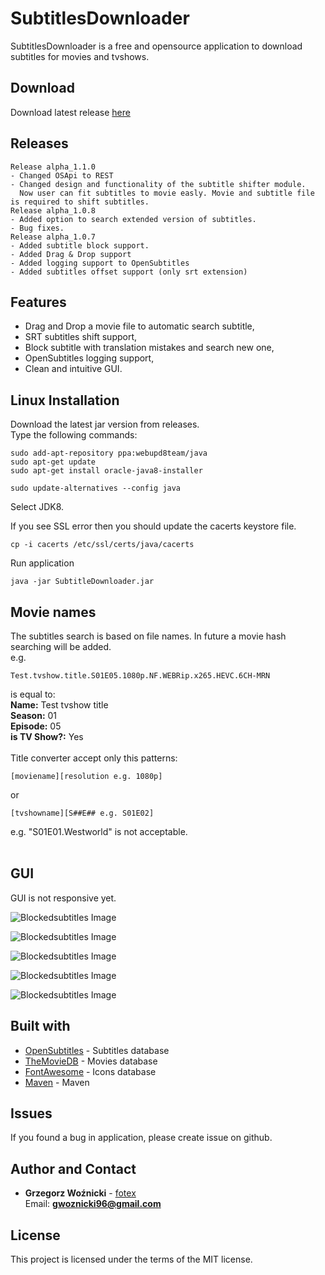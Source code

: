 # SubtitlesDownloader
SubtitlesDownloader is a free and opensource application to download subtitles for movies and tvshows.

## Download
Download latest release [here](https://github.com/fotex/SubtitlesDownloader/releases)


## Releases
```
Release alpha_1.1.0
- Changed OSApi to REST
- Changed design and functionality of the subtitle shifter module.
  Now user can fit subtitles to movie easly. Movie and subtitle file is required to shift subtitles.
Release alpha_1.0.8
- Added option to search extended version of subtitles.
- Bug fixes.
Release alpha_1.0.7
- Added subtitle block support.
- Added Drag & Drop support
- Added logging support to OpenSubtitles
- Added subtitles offset support (only srt extension)
```

## Features 
- Drag and Drop a movie file to automatic search subtitle,
- SRT subtitles shift support,
- Block subtitle with translation mistakes and search new one,
- OpenSubtitles logging support,
- Clean and intuitive GUI.

## Linux Installation
Download the latest jar version from releases. <br>
Type the following commands:
```
sudo add-apt-repository ppa:webupd8team/java
sudo apt-get update
sudo apt-get install oracle-java8-installer

sudo update-alternatives --config java
```
Select JDK8.

If you see SSL error then you should update the cacerts keystore file.

```
cp -i cacerts /etc/ssl/certs/java/cacerts 
```
Run application
```
java -jar SubtitleDownloader.jar
```

## Movie names

The subtitles search is based on file names. In future a movie hash searching will be added.<br>
e.g.
```
Test.tvshow.title.S01E05.1080p.NF.WEBRip.x265.HEVC.6CH-MRN
```
is equal to: <br>
<b>Name:</b> Test tvshow title <br>
<b>Season:</b> 01 <br>
<b>Episode:</b> 05 <br>
<b>is TV Show?:</b> Yes <br>
<br>
Title converter accept only this patterns: 
```
[moviename][resolution e.g. 1080p]
```
or
```
[tvshowname][S##E## e.g. S01E02]
```
e.g. "S01E01.Westworld" is not acceptable.<br><br>

## GUI

GUI is not responsive yet.

![Blockedsubtitles Image](https://i.imgur.com/6tSAbTs.png)

![Blockedsubtitles Image](https://i.imgur.com/cCCQqon.png)

![Blockedsubtitles Image](https://i.imgur.com/32qVT8Z.png)

![Blockedsubtitles Image](https://i.imgur.com/evRETxT.png)

![Blockedsubtitles Image](https://i.imgur.com/N8xQPqp.png)

## Built with

* [OpenSubtitles](https://www.opensubtitles.org/) - Subtitles database
* [TheMovieDB](https://www.themoviedb.org/) - Movies database
* [FontAwesome](https://fontawesome.com) - Icons database
* [Maven](https://maven.com/) - Maven

## Issues
If you found a bug in application, please create issue on github.

## Author and Contact

* **Grzegorz Woźnicki** - [fotex](https://github.com/fotex) <br>
Email: <b>gwoznicki96@gmail.com</b>

## License

This project is licensed under the terms of the MIT license.
